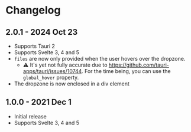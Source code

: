 # Changelog

## 2.0.1 - 2024 Oct 23
- Supports Tauri 2
- Supports Svelte 3, 4 and 5
- `files` are now only provided when the user hovers over the dropzone.
  - ⚠️ It's yet not fully accurate due to https://github.com/tauri-apps/tauri/issues/10744. For the time being, you can use the `global_hover` property.
- The dropzone is now enclosed in a div element

## 1.0.0 - 2021 Dec 1
- Initial release
- Supports Svelte 3, 4 and 5
